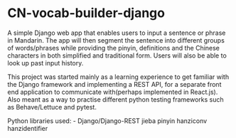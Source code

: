 # CN-vocab-builder-django
A simple Django web app that enables users to input a sentence or phrase in Mandarin. The app will then segment the sentence
into different groups of words/phrases while providing the pinyin, definitions and the Chinese characters in both simplified and traditional form. Users will also be able to look up past input history.

This project was started mainly as a learning experience to get familiar with the Django framework and implementing a REST API, for a separate front end application to communicate with(perhaps implemented in React.js). Also meant as a way to practise different python testing frameworks such as Behave/Lettuce and pytest.

Python libraries used: -
Django/Django-REST
jieba
pinyin
hanziconv
hanzidentifier
